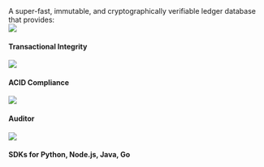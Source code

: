 <page-section id="immudb-features-section" style="padding-bottom: 180px !important;">
<i-container>
<i-row>
	<i-column>
			<page-section-header :bottom="2" title="Features">
					A super-fast, immutable, and cryptographically verifiable ledger database that provides:
			</page-section-header>
	</i-column>
</i-row>
<i-row>
	<i-column>
		<div class="immudb-feature cn-bg-brand cn-text-white _display-flex _flex-direction-column">
			<img class="cn-icon" src="/icons/integrity.svg">
			<h4 class="cn-text-white _font-weight-bold _text-center _margin-0 _margin-top-1">
				Transactional Integrity
			</h4>
		</div>
	</i-column>
	<i-column>
		<div class="immudb-feature cn-bg-primary cn-text-white _display-flex _flex-direction-column">
			<img class="cn-icon" src="/icons/acid_compliance.svg">
			<h4 class="cn-text-white _font-weight-bold _text-center _margin-0 _margin-top-1">
				ACID Compliance
			</h4>
		</div>
	</i-column>
</i-row>
<i-row>
	<i-column xs="6" sm="6" md="4" lg="4" xl="4">
		<div class="immudb-feature cn-bg-secondary cn-text-white _display-flex _flex-direction-column">
			<img class="cn-icon" src="/icons/auditor.svg">
			<h4 class="cn-text-white _font-weight-bold _text-center _margin-0 _margin-top-1">
				Auditor
			</h4>
		</div>
	</i-column>
	<i-column xs="6" sm="6" md="8" lg="8" xl="8">
		<div class="immudb-feature cn-bg-cyan cn-text-white _display-flex _flex-direction-column">
			<img class="cn-icon" src="/icons/sdk.svg">
			<h4 class="cn-text-white _font-weight-bold _text-center _margin-0 _margin-top-1">
				SDKs for Python, Node.js, Java, Go
			</h4>
		</div>
	</i-column>
</i-row>
</i-container>
</page-section>
